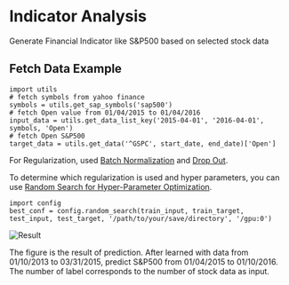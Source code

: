 # Indicator Analysis
Generate Financial Indicator like S&P500 based on selected stock data


## Fetch Data Example
```
import utils 
# fetch symbols from yahoo finance
symbols = utils.get_sap_symbols('sap500')
# fetch Open value from 01/04/2015 to 01/04/2016
input_data = utils.get_data_list_key('2015-04-01', '2016-04-01', symbols, 'Open')
# fetch Open S&P500
target_data = utils.get_data('^GSPC', start_date, end_date)['Open']
```

For Regularization, used [Batch Normalization](https://arxiv.org/pdf/1502.03167v3.pdf) and [Drop Out](https://www.cs.toronto.edu/~hinton/absps/JMLRdropout.pdf).

To determine which regularization is used and hyper parameters, you can use [Random Search for Hyper-Parameter Optimization](http://www.jmlr.org/papers/volume13/bergstra12a/bergstra12a.pdf).
```
import config
best_conf = config.random_search(train_input, train_target, test_input, test_target, '/path/to/your/save/directory', '/gpu:0')
```

![Result](https://github.com/jjakimoto/Indicator_Analysis/blob/master/assets/compare.jpg)

The figure is the result of prediction.
After learned with data from 01/10/2013 to 03/31/2015, predict S&P500 from 01/04/2015 to 01/10/2016.
The number of label corresponds to the number of stock data as input.